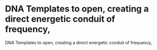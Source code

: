 # DNA Templates to open, creating a direct energetic conduit of frequency,

DNA Templates to open, creating a direct energetic conduit of frequency,